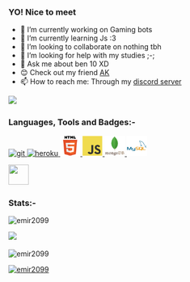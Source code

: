 ### YO! Nice to meet

- 🔭 I’m currently working on Gaming bots 
- 🌱 I’m currently learning Js :3
- 👯 I’m looking to collaborate on nothing tbh
- 🤔 I’m looking for help with my studies ;-;
- 💬 Ask me about ben 10 XD 
- 😊 Check out my friend [AK](https://github.com/AkshatOP)
- 📫 How to reach me: Through my [discord server](https://discord.gg/vM29v9W2kv)
<img src="http://ansyori28.files.wordpress.com/2012/08/spidey3_banner.jpg">

<h3 align="left">Languages, Tools and Badges:-</h3>

<p align="left"> <a href="https://git-scm.com/" target="_blank"> <img src="https://www.vectorlogo.zone/logos/git-scm/git-scm-icon.svg" alt="git" width="40" height="40"/> </a> <a href="https://heroku.com" target="_blank"> <img src="https://www.vectorlogo.zone/logos/heroku/heroku-icon.svg" alt="heroku" width="40" height="40"/> </a> <a href="https://www.w3.org/html/" target="_blank"> <img src="https://raw.githubusercontent.com/devicons/devicon/master/icons/html5/html5-original-wordmark.svg" alt="html5" width="40" height="40"/> </a> <a href="https://developer.mozilla.org/en-US/docs/Web/JavaScript" target="_blank"> <img src="https://raw.githubusercontent.com/devicons/devicon/master/icons/javascript/javascript-original.svg" alt="javascript" w![image](https://user-images.githubusercontent.com/84385451/133424608-079984c1-7a33-4207-b455-71a05044a7f8.png)
idth="40" height="40"/> </a> <a href="https://www.mongodb.com/" target="_blank"> <img src="https://raw.githubusercontent.com/devicons/devicon/master/icons/mongodb/mongodb-original-wordmark.svg" alt="mongodb" width="40" height="40"/> </a> <a href="https://www.mysql.com/" target="_blank"> <img src="https://raw.githubusercontent.com/devicons/devicon/master/icons/mysql/mysql-original-wordmark.svg" alt="mysql" width="40" height="40"/> <p align="left"> <img src="https://upload.wikimedia.org/wikipedia/commons/9/92/4228_discord_bot_dev.png" width="40" height= "40"/> </a> </p>

### Stats:-
<p align="left"> <img src="https://komarev.com/ghpvc/?username=emir2099&label=Profile%20views&color=ffd700&style=flat" alt="emir2099" /> </p>

<img src="https://github-readme-stats.vercel.app/api?username=Emir2099&&show_icons=true&title_color=ffd700&icon_color=bb2acf&text_color=daf7dc&bg_color=151515">

<p><img align="center" src="https://github-readme-streak-stats.herokuapp.com/?user=emir2099&" alt="emir2099" /></p>

<p align="left"> <a href="https://github.com/ryo-ma/github-profile-trophy"><img src="https://github-profile-trophy.vercel.app/?username=emir2099" alt="emir2099" /></a> </p>


